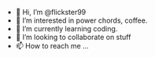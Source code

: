 - 👋 Hi, I’m @flickster99
- 👀 I’m interested in power chords, coffee.
- 🌱 I’m currently learning coding.
- 💞️ I’m looking to collaborate on stuff
- 📫 How to reach me ...

<!---
flickster99/flickster99 is a ✨ special ✨ repository because its `README.md` (this file) appears on your GitHub profile.
You can click the Preview link to take a look at your changes.
--->
